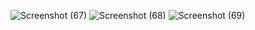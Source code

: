 ![Screenshot (67)](https://github.com/Harshvardhan2910/Password_Generator/assets/156742527/07d65dcb-2eee-4220-a08b-a714676671da)
![Screenshot (68)](https://github.com/Harshvardhan2910/Password_Generator/assets/156742527/922166f7-d5b6-4302-a6a5-6592e640d0de)
![Screenshot (69)](https://github.com/Harshvardhan2910/Password_Generator/assets/156742527/32074fb4-cbeb-46e9-8813-694b55fc5675)
